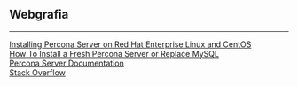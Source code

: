 ## Webgrafia
***
[Installing Percona Server on Red Hat Enterprise Linux and CentOS](https://www.percona.com/doc/percona-server/LATEST/installation/yum_repo.html)  
[How To Install a Fresh Percona Server or Replace MySQL](https://www.digitalocean.com/community/tutorials/how-to-install-a-fresh-percona-server-or-replace-mysql)  
[Percona Server Documentation](https://learn.percona.com/hubfs/Manuals/Percona_Server_for_MYSQL/Percona_Server_5.7/Percona-Server-for-MySQL-5.7.19-17.pdf?t=1505850051962)  
[Stack Overflow](http://www.stackoverflow.com)
